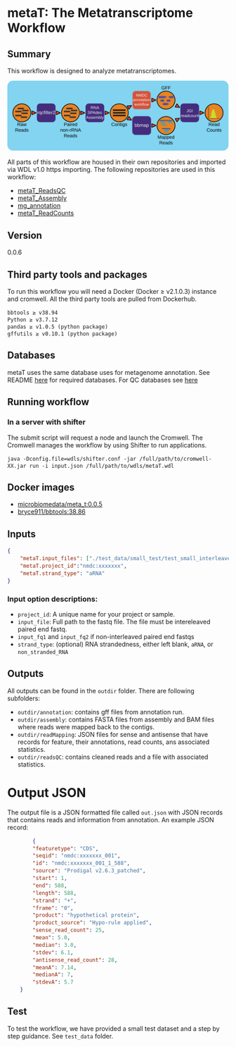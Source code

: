 # metaT: The Metatranscriptome Workflow

## Summary
This workflow is designed to analyze metatranscriptomes.

![metatranscriptomics workflow](docs/metat_workflow2024.svg)

All parts of this workflow are housed in their own repositories and imported via WDL v1.0 https importing. 
The following repositories are used in this workflow:
 - [metaT_ReadsQC](https://github.com/microbiomedata/metaT_ReadsQC)
 - [metaT_Assembly](https://github.com/microbiomedata/metaT_Assembly)
 - [mg_annotation](https://github.com/microbiomedata/mg_annotation)
 - [metaT_ReadCounts](https://github.com/microbiomedata/metaT_ReadCounts)

## Version
0.0.6

## Third party tools and packages
To run this workflow you will need a Docker (Docker ≥ v2.1.0.3) instance and cromwell. All the third party tools are pulled from Dockerhub.

```
bbtools ≥ v38.94
Python ≥ v3.7.12
pandas ≥ v1.0.5 (python package)
gffutils ≥ v0.10.1 (python package)
```

## Databases
metaT uses the same database uses for metagenome annotation. See README [here](https://github.com/microbiomedata/mg_annotation) for required databases. For QC databases see [here](https://github.com/microbiomedata/ReadsQC.)


## Running workflow

###  In a server with shifter
The submit script will request a node and launch the Cromwell.  The Cromwell manages the workflow by using Shifter to run applications.


```
java -Dconfig.file=wdls/shifter.conf -jar /full/path/to/cromwell-XX.jar run -i input.json /full/path/to/wdls/metaT.wdl

```


## Docker images

- [microbiomedata/meta_t:0.0.5](https://hub.docker.com/r/microbiomedata/meta_t)
- [bryce911/bbtools:38.86](https://hub.docker.com/r/microbiomedata/bbtools)


## Inputs

```json
{
    "metaT.input_files": ["./test_data/small_test/test_small_interleave.fastq.gz"],
    "metaT.project_id":"nmdc:xxxxxxx",
    "metaT.strand_type": "aRNA"
}
```
### Input option descriptions:
- `project_id`: A unique name for your project or sample.
- `input_file`: Full path to the fastq file. The file must be intereleaved paired end fastq.
- `input_fq1` and `input_fq2` if non-interleaved paired end fastqs
- `strand_type`: (optional) RNA strandedness, either left blank, `aRNA`, or `non_stranded_RNA`

## Outputs
All outputs can be found in the `outdir` folder. There are following subfolders:
- `outdir/annotation`: contains gff files from annotation run.
- `outdir/assembly`: contains FASTA files from assembly and BAM files where reads were mapped back to the contigs.
- `outdir/readMapping`: JSON files for sense and antisense that have records for feature, their annotations, read counts, ans associated statistics. 
- `outdir/readsQC`: contains cleaned reads and a file with associated statistics.

# Output JSON
The output file is a JSON formatted file called `out.json` with JSON records that contains reads and information from annotation. An example JSON record:
```json
        {
        "featuretype": "CDS",
        "seqid": "nmdc:xxxxxxx_001",
        "id": "nmdc:xxxxxxx_001_1_588",
        "source": "Prodigal v2.6.3_patched",
        "start": 1,
        "end": 588,
        "length": 588,
        "strand": "+",
        "frame": "0",
        "product": "hypothetical protein",
        "product_source": "Hypo-rule applied",
        "sense_read_count": 25,
        "mean": 5.0,
        "median": 3.0,
        "stdev": 6.1,
        "antisense_read_count": 28,
        "meanA": 7.14,
        "medianA": 7,
        "stdevA": 5.7
    }

```

## Test 
To test the workflow, we have provided a small test dataset and a step by step guidance. See `test_data` folder.

